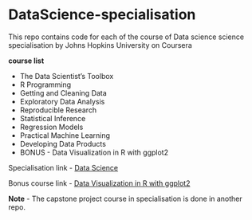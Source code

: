 # DataScience-specialisation
This repo contains code for each of the course of Data science science specialisation by Johns Hopkins University on Coursera

__course list__

- The Data Scientist’s Toolbox
- R Programming
- Getting and Cleaning Data
- Exploratory Data Analysis
- Reproducible Research
- Statistical Inference
- Regression Models
- Practical Machine Learning
- Developing Data Products
- BONUS - Data Visualization in R with ggplot2

Specialisation link - [Data Science](https://www.coursera.org/specializations/jhu-data-science)

Bonus course link - [Data Visualization in R with ggplot2](https://www.coursera.org/learn/jhu-data-visualization-r?)

__Note__ - The capstone project course in specialisation is done in another repo.
  
